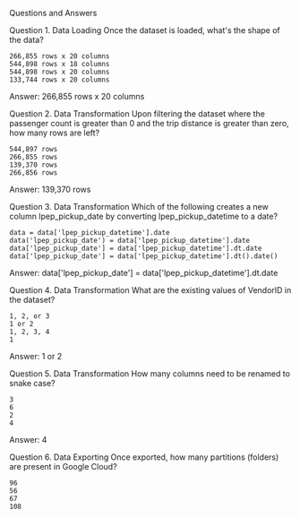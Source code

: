 Questions and Answers

Question 1. Data Loading
Once the dataset is loaded, what's the shape of the data?

    266,855 rows x 20 columns
    544,898 rows x 18 columns
    544,898 rows x 20 columns
    133,744 rows x 20 columns

 Answer: 266,855 rows x 20 columns

Question 2. Data Transformation
Upon filtering the dataset where the passenger count is greater than 0 and the trip distance is greater than zero, how many rows are left?

    544,897 rows
    266,855 rows
    139,370 rows
    266,856 rows

Answer: 139,370 rows

Question 3. Data Transformation
Which of the following creates a new column lpep_pickup_date by converting lpep_pickup_datetime to a date?

    data = data['lpep_pickup_datetime'].date
    data('lpep_pickup_date') = data['lpep_pickup_datetime'].date
    data['lpep_pickup_date'] = data['lpep_pickup_datetime'].dt.date
    data['lpep_pickup_date'] = data['lpep_pickup_datetime'].dt().date()

Answer: data['lpep_pickup_date'] = data['lpep_pickup_datetime'].dt.date

Question 4. Data Transformation
What are the existing values of VendorID in the dataset?

    1, 2, or 3
    1 or 2
    1, 2, 3, 4
    1

Answer: 1 or 2


Question 5. Data Transformation
How many columns need to be renamed to snake case?

    3
    6
    2
    4

Answer: 4


Question 6. Data Exporting
Once exported, how many partitions (folders) are present in Google Cloud?

    96
    56
    67
    108
